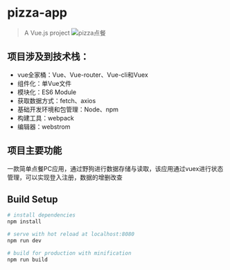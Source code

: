 # pizza-app

> A Vue.js project
![pizza点餐](http://p4ygml8h5.bkt.clouddn.com/diancan2.gif)

## 项目涉及到技术栈：
- vue全家桶：Vue、Vue-router、Vue-cli和Vuex
- 组件化：单Vue文件
- 模块化：ES6 Module
- 获取数据方式：fetch、axios
- 基础开发环境和包管理：Node、npm
- 构建工具：webpack
- 编辑器：webstrom

## 项目主要功能
一款简单点餐PC应用，通过野狗进行数据存储与读取，该应用通过vuex进行状态管理，可以实现登入注册，数据的增删改查




## Build Setup

``` bash
# install dependencies
npm install

# serve with hot reload at localhost:8080
npm run dev

# build for production with minification
npm run build
```

